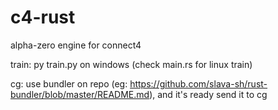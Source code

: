 # c4-rust

alpha-zero engine for connect4

train: py train.py on windows (check main.rs for linux train)

cg: use bundler on repo (eg: https://github.com/slava-sh/rust-bundler/blob/master/README.md),
and it's ready send it to cg

